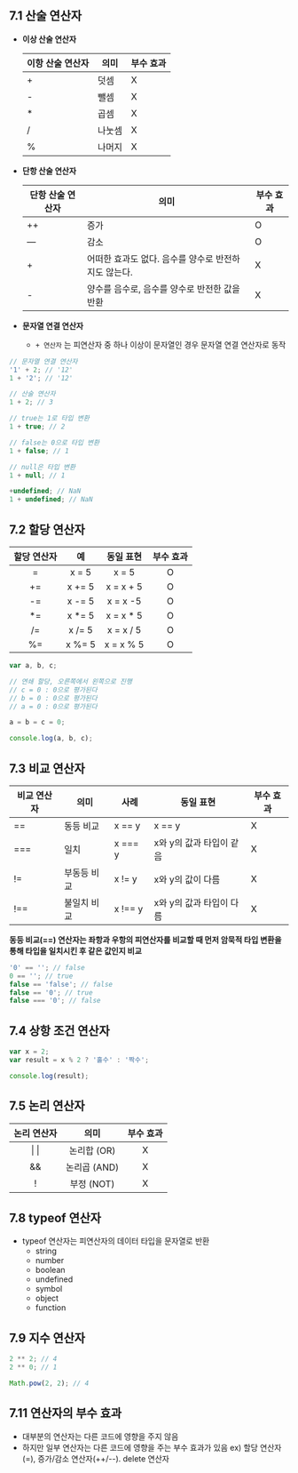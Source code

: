 ## 7.1 산술 연산자

- **이상 산술 연산자**

  | 이항 산술 연산자 | 의미   | 부수 효과 |
  | ---------------- | ------ | --------- |
  | +                | 덧셈   | X         |
  | -                | 뺄셈   | X         |
  | \*               | 곱셈   | X         |
  | /                | 나눗셈 | X         |
  | %                | 나머지 | X         |

- **단항 산술 연산자**

  | 단항 산술 연산자 | 의미                                                 | 부수 효과 |
  | ---------------- | ---------------------------------------------------- | --------- |
  | ++               | 증가                                                 | O         |
  | —                | 감소                                                 | O         |
  | +                | 어떠한 효과도 없다. 음수를 양수로 반전하지도 않는다. | X         |
  | -                | 양수를 음수로, 음수를 양수로 반전한 값을 반환        | X         |

- **문자열 연결 연산자**

  - `+ 연산자` 는 피연산자 중 하나 이상이 문자열인 경우 문자열 연결 연산자로 동작

```jsx
// 문자열 연결 연산자
'1' + 2; // '12'
1 + '2'; // '12'

// 산술 연산자
1 + 2; // 3

// true는 1로 타입 변환
1 + true; // 2

// false는 0으로 타입 변환
1 + false; // 1

// null은 타입 변환
1 + null; // 1

+undefined; // NaN
1 + undefined; // NaN
```

## 7.2 할당 연산자

| 할당 연산자 |   예    | 동일 표현  | 부수 효과 |
| :---------: | :-----: | :--------: | :-------: |
|      =      |  x = 5  |   x = 5    |     O     |
|     +=      | x += 5  | x = x + 5  |     O     |
|     -=      | x -= 5  |  x = x -5  |     O     |
|     \*=     | x \*= 5 | x = x \* 5 |     O     |
|     /=      | x /= 5  | x = x / 5  |     O     |
|     %=      | x %= 5  | x = x % 5  |     O     |

```jsx
var a, b, c;

// 연쇄 할당, 오른쪽에서 왼쪽으로 진행
// c = 0 : 0으로 평가된다
// b = 0 : 0으로 평가된다
// a = 0 : 0으로 평가된다

a = b = c = 0;

console.log(a, b, c);
```

## 7.3 비교 연산자

| 비교 연산자 | 의미        | 사례    | 동일 표현                | 부수 효과 |
| ----------- | ----------- | ------- | ------------------------ | --------- |
| ==          | 동등 비교   | x == y  | x == y                   | X         |
| ===         | 일치        | x === y | x와 y의 값과 타입이 같음 | X         |
| !=          | 부동등 비교 | x != y  | x와 y의 값이 다름        | X         |
| !==         | 불일치 비교 | x !== y | x와 y의 값과 타입이 다름 | X         |

**동등 비교(==) 연산자는 좌항과 우항의 피연산자를 비교할 때 먼저 암묵적 타입 변환을 통해 타입을 일치시킨 후 같은 값인지 비교**

```js
'0' == ''; // false
0 == ''; // true
false == 'false'; // false
false == '0'; // true
false === '0'; // false
```

## 7.4 상항 조건 연산자

```jsx
var x = 2;
var result = x % 2 ? '홀수' : '짝수';

console.log(result);
```

## 7.5 논리 연산자

| 논리 연산자 |     의미     | 부수 효과 |
| :---------: | :----------: | :-------: |
|    \| \|    | 논리합 (OR)  |     X     |
|     &&      | 논리곱 (AND) |     X     |
|      !      |  부정 (NOT)  |     X     |

## 7.8 typeof 연산자

- typeof 연산자는 피연산자의 데이터 타입을 문자열로 반환
  - string
  - number
  - boolean
  - undefined
  - symbol
  - object
  - function

## 7.9 지수 연산자

```jsx
2 ** 2; // 4
2 ** 0; // 1

Math.pow(2, 2); // 4
```

## 7.11 연산자의 부수 효과

- 대부분의 연산자는 다른 코드에 영향을 주지 않음
- 하지만 일부 연산자는 다른 코드에 영향을 주는 부수 효과가 있음
  ex) 할당 연산자(=), 증가/감소 연산자(++/--). delete 연산자
